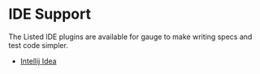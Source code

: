 # IDE Support

The Listed IDE plugins are available for gauge to make writing specs and test code simpler.

* [Intellij Idea](intellij_idea.md)
